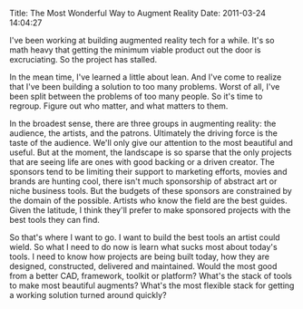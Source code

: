 Title: The Most Wonderful Way to Augment Reality
Date: 2011-03-24 14:04:27	

I've been working at building augmented reality tech for a while. It's so math heavy that getting the minimum viable product out the door is excruciating. So the project has stalled.

In the mean time, I've learned a little about lean. And I've come to realize that I've been building a solution to too many problems. Worst of all, I've been split between the problems of too many people. So it's time to regroup. Figure out who matter, and what matters to them.

In the broadest sense, there are three groups in augmenting reality: the audience, the artists, and the patrons. Ultimately the driving force is the taste of the audience. We'll only give our attention to the most beautiful and useful. But at the moment, the landscape is so sparse that the only projects that are seeing life are ones with good backing or a driven creator. The sponsors tend to be limiting their support to marketing efforts, movies and brands are hunting cool, there isn't much sponsorship of abstract art or niche business tools. But the budgets of these sponsors are constrained by the domain of the possible. Artists who know the field are the best guides. Given the latitude, I think they'll prefer to make sponsored projects with the best tools they can find.

So that's where I want to go. I want to build the best tools an artist could wield. So what I need to do now is learn what sucks most about today's tools. I need to know how projects are being built today, how they are designed, constructed, delivered and maintained. Would the most good from a better CAD, framework, toolkit or platform? What's the stack of tools to make most beautiful augments?  What's the most flexible stack for getting a working solution turned around quickly?

